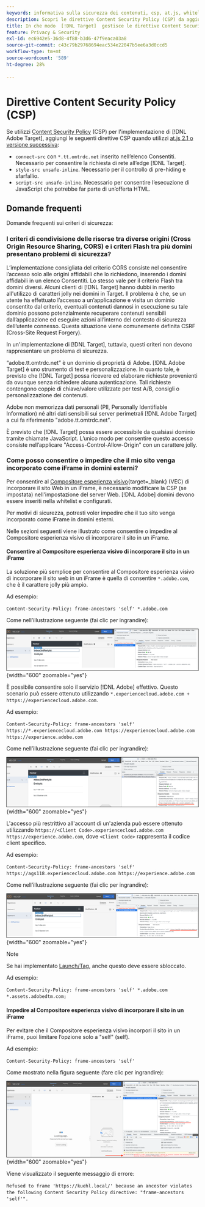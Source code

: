 ```yaml
---
keywords: informativa sulla sicurezza dei contenuti, csp, at.js, whitelist, inserisco nell'elenco Consentiti di, visualizzazione momentanea di altri contenuti, pre-hiding, pre-hiding, informativa sulla sicurezza dei contenuti, iFrame, iframe
description: Scopri le direttive Content Security Policy (CSP) da aggiungere quando utilizzi  [!DNL Adobe Target].
title: In che modo  [!DNL Target]  gestisce le direttive Content Security Policy (CSP)?
feature: Privacy & Security
exl-id: ec6942e5-36d8-4f88-b3d6-47f9eaca03a8
source-git-commit: c43c79b29768694eac534e22047b5ee6a3d0ccd5
workflow-type: tm+mt
source-wordcount: '589'
ht-degree: 28%

---
```


# Direttive Content Security Policy (CSP)

Se utilizzi [Content Security Policy](https://en.wikipedia.org/wiki/Content_Security_Policy) (CSP) per l&#39;implementazione di [!DNL Adobe Target], aggiungi le seguenti direttive CSP quando utilizzi [at.js 2.1 o versione successiva](../../implement/client-side/atjs/target-atjs-versions.md):

* `connect-src` con `*.tt.omtrdc.net` inserito nell’elenco Consentiti. Necessario per consentire la richiesta di rete all’edge [!DNL Target].
* `style-src unsafe-inline`. Necessario per il controllo di pre-hiding e sfarfallio.
* `script-src unsafe-inline`. Necessario per consentire l’esecuzione di JavaScript che potrebbe far parte di un’offerta HTML.

## Domande frequenti

Domande frequenti sui criteri di sicurezza:

### I criteri di condivisione delle risorse tra diverse origini (Cross Origin Resource Sharing, CORS) e i criteri Flash tra più domini presentano problemi di sicurezza?

L’implementazione consigliata del criterio CORS consiste nel consentire l’accesso solo alle origini affidabili che lo richiedono, inserendo i domini affidabili in un elenco Consentiti. Lo stesso vale per il criterio Flash tra domini diversi. Alcuni clienti di [!DNL Target] hanno dubbi in merito all&#39;utilizzo di caratteri jolly nei domini in Target. Il problema è che, se un utente ha effettuato l’accesso a un’applicazione e visita un dominio consentito dal criterio, eventuali contenuti dannosi in esecuzione su tale dominio possono potenzialmente recuperare contenuti sensibili dall’applicazione ed eseguire azioni all’interno del contesto di sicurezza dell’utente connesso. Questa situazione viene comunemente definita CSRF (Cross-Site Request Forgery).

In un&#39;implementazione di [!DNL Target], tuttavia, questi criteri non devono rappresentare un problema di sicurezza.

“adobe.tt.omtrdc.net” è un dominio di proprietà di Adobe. [!DNL Adobe Target] è uno strumento di test e personalizzazione. In quanto tale, è previsto che [!DNL Target] possa ricevere ed elaborare richieste provenienti da ovunque senza richiedere alcuna autenticazione. Tali richieste contengono coppie di chiave/valore utilizzate per test A/B, consigli o personalizzazione dei contenuti.

Adobe non memorizza dati personali (PII, Personally Identifiable Information) né altri dati sensibili sui server perimetrali [!DNL Adobe Target] a cui fa riferimento &quot;adobe.tt.omtrdc.net&quot;.

È previsto che [!DNL Target] possa essere accessibile da qualsiasi dominio tramite chiamate JavaScript. L’unico modo per consentire questo accesso consiste nell’applicare &quot;Access-Control-Allow-Origin&quot; con un carattere jolly.

### Come posso consentire o impedire che il mio sito venga incorporato come iFrame in domini esterni?

Per consentire al [Compositore esperienza visivo](https://experienceleague.adobe.com/docs/target/using/experiences/vec/visual-experience-composer.html?lang=it){target=_blank} (VEC) di incorporare il sito Web in un iFrame, è necessario modificare la CSP (se impostata) nell&#39;impostazione del server Web. [!DNL Adobe] domini devono essere inseriti nella whitelist e configurati.

Per motivi di sicurezza, potresti voler impedire che il tuo sito venga incorporato come iFrame in domini esterni.

Nelle sezioni seguenti viene illustrato come consentire o impedire al Compositore esperienza visivo di incorporare il sito in un iFrame.

#### Consentire al Compositore esperienza visivo di incorporare il sito in un iFrame

La soluzione più semplice per consentire al Compositore esperienza visivo di incorporare il sito web in un iFrame è quella di consentire `*.adobe.com`, che è il carattere jolly più ampio.

Ad esempio:

`Content-Security-Policy: frame-ancestors 'self' *.adobe.com`

Come nell’illustrazione seguente (fai clic per ingrandire):


![CSP con carattere jolly più ampio](/help/dev/before-implement/privacy/assets/csp-adobe.png){width="600" zoomable="yes"}

È possibile consentire solo il servizio [!DNL Adobe] effettivo. Questo scenario può essere ottenuto utilizzando `*.experiencecloud.adobe.com + https://experiencecloud.adobe.com`.

Ad esempio:

`Content-Security-Policy: frame-ancestors 'self' https://*.experiencecloud.adobe.com https://experiencecloud.adobe.com https://experience.adobe.com`

Come nell’illustrazione seguente (fai clic per ingrandire):

![CSP con ambito Experience Cloud](/help/dev/before-implement/privacy/assets/csp-experiencecloud.png){width="600" zoomable="yes"}

L&#39;accesso più restrittivo all&#39;account di un&#39;azienda può essere ottenuto utilizzando `https://<Client Code>.experiencecloud.adobe.com https://experience.adobe.com`, dove `<Client Code>` rappresenta il codice client specifico.

Ad esempio:

`Content-Security-Policy: frame-ancestors 'self'  https://ags118.experiencecloud.adobe.com https://experience.adobe.com`

Come nell’illustrazione seguente (fai clic per ingrandire):

![CSP con ambito clientcode](/help/dev/before-implement/privacy/assets/csp-clientcode.png){width="600" zoomable="yes"}

>[!NOTE]
>
>Se hai implementato [Launch/Tag](/help/dev/implement/client-side/atjs/how-to-deployatjs/implement-target-using-adobe-launch.md), anche questo deve essere sbloccato.
>
>Ad esempio:
>
> `Content-Security-Policy: frame-ancestors 'self' *.adobe.com *.assets.adobedtm.com;`

#### Impedire al Compositore esperienza visivo di incorporare il sito in un iFrame

Per evitare che il Compositore esperienza visivo incorpori il sito in un iFrame, puoi limitare l’opzione solo a &quot;self&quot; (self).

Ad esempio:

`Content-Security-Policy: frame-ancestors 'self'`

Come mostrato nella figura seguente (fare clic per ingrandire):

![Errore CSP](/help/dev/before-implement/privacy/assets/csp-error.png){width="600" zoomable="yes"}

Viene visualizzato il seguente messaggio di errore:

`Refused to frame 'https://kuehl.local/' because an ancestor violates the following Content Security Policy directive: "frame-ancestors 'self'".`

